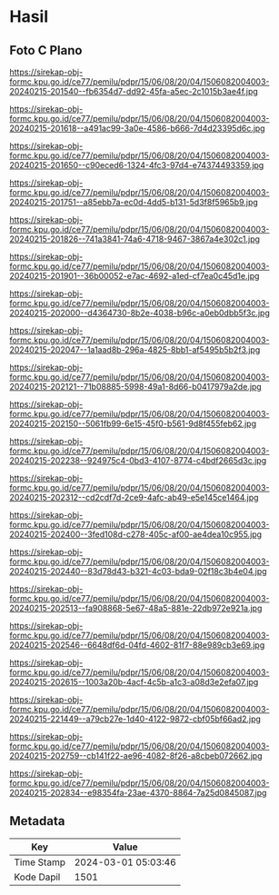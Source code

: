 # Hasil

## Foto C Plano

https://sirekap-obj-formc.kpu.go.id/ce77/pemilu/pdpr/15/06/08/20/04/1506082004003-20240215-201540--fb6354d7-dd92-45fa-a5ec-2c1015b3ae4f.jpg

https://sirekap-obj-formc.kpu.go.id/ce77/pemilu/pdpr/15/06/08/20/04/1506082004003-20240215-201618--a491ac99-3a0e-4586-b666-7d4d23395d6c.jpg

https://sirekap-obj-formc.kpu.go.id/ce77/pemilu/pdpr/15/06/08/20/04/1506082004003-20240215-201650--c90eced6-1324-4fc3-97d4-e74374493359.jpg

https://sirekap-obj-formc.kpu.go.id/ce77/pemilu/pdpr/15/06/08/20/04/1506082004003-20240215-201751--a85ebb7a-ec0d-4dd5-b131-5d3f8f5965b9.jpg

https://sirekap-obj-formc.kpu.go.id/ce77/pemilu/pdpr/15/06/08/20/04/1506082004003-20240215-201826--741a3841-74a6-4718-9467-3867a4e302c1.jpg

https://sirekap-obj-formc.kpu.go.id/ce77/pemilu/pdpr/15/06/08/20/04/1506082004003-20240215-201901--36b00052-e7ac-4692-a1ed-cf7ea0c45d1e.jpg

https://sirekap-obj-formc.kpu.go.id/ce77/pemilu/pdpr/15/06/08/20/04/1506082004003-20240215-202000--d4364730-8b2e-4038-b96c-a0eb0dbb5f3c.jpg

https://sirekap-obj-formc.kpu.go.id/ce77/pemilu/pdpr/15/06/08/20/04/1506082004003-20240215-202047--1a1aad8b-296a-4825-8bb1-af5495b5b2f3.jpg

https://sirekap-obj-formc.kpu.go.id/ce77/pemilu/pdpr/15/06/08/20/04/1506082004003-20240215-202121--71b08885-5998-49a1-8d66-b0417979a2de.jpg

https://sirekap-obj-formc.kpu.go.id/ce77/pemilu/pdpr/15/06/08/20/04/1506082004003-20240215-202150--5061fb99-6e15-45f0-b561-9d8f455feb62.jpg

https://sirekap-obj-formc.kpu.go.id/ce77/pemilu/pdpr/15/06/08/20/04/1506082004003-20240215-202238--924975c4-0bd3-4107-8774-c4bdf2665d3c.jpg

https://sirekap-obj-formc.kpu.go.id/ce77/pemilu/pdpr/15/06/08/20/04/1506082004003-20240215-202312--cd2cdf7d-2ce9-4afc-ab49-e5e145ce1464.jpg

https://sirekap-obj-formc.kpu.go.id/ce77/pemilu/pdpr/15/06/08/20/04/1506082004003-20240215-202400--3fed108d-c278-405c-af00-ae4dea10c955.jpg

https://sirekap-obj-formc.kpu.go.id/ce77/pemilu/pdpr/15/06/08/20/04/1506082004003-20240215-202440--83d78d43-b321-4c03-bda9-02f18c3b4e04.jpg

https://sirekap-obj-formc.kpu.go.id/ce77/pemilu/pdpr/15/06/08/20/04/1506082004003-20240215-202513--fa908868-5e67-48a5-881e-22db972e921a.jpg

https://sirekap-obj-formc.kpu.go.id/ce77/pemilu/pdpr/15/06/08/20/04/1506082004003-20240215-202546--6648df6d-04fd-4602-81f7-88e989cb3e69.jpg

https://sirekap-obj-formc.kpu.go.id/ce77/pemilu/pdpr/15/06/08/20/04/1506082004003-20240215-202615--1003a20b-4acf-4c5b-a1c3-a08d3e2efa07.jpg

https://sirekap-obj-formc.kpu.go.id/ce77/pemilu/pdpr/15/06/08/20/04/1506082004003-20240215-221449--a79cb27e-1d40-4122-9872-cbf05bf66ad2.jpg

https://sirekap-obj-formc.kpu.go.id/ce77/pemilu/pdpr/15/06/08/20/04/1506082004003-20240215-202759--cb141f22-ae96-4082-8f26-a8cbeb072662.jpg

https://sirekap-obj-formc.kpu.go.id/ce77/pemilu/pdpr/15/06/08/20/04/1506082004003-20240215-202834--e98354fa-23ae-4370-8864-7a25d0845087.jpg


## Metadata

| Key        | Value               |
| ---------- | ------------------- |
| Time Stamp | 2024-03-01 05:03:46 |
| Kode Dapil | 1501                |



